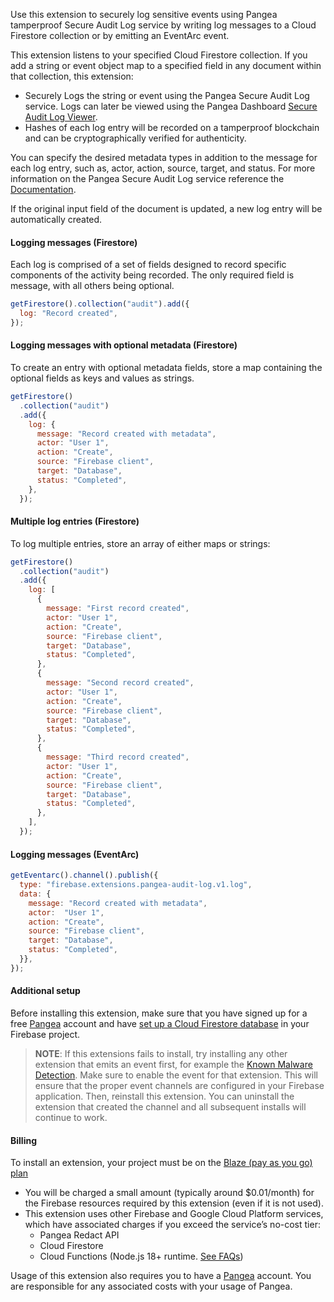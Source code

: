 Use this extension to securely log sensitive events using Pangea tamperproof Secure Audit Log service by writing log messages to a Cloud Firestore collection or by emitting an EventArc event.

This extension listens to your specified Cloud Firestore collection. If you add a string or event object map to a specified field in any document within that collection, this extension:

- Securely Logs the string or event using the Pangea Secure Audit Log service. Logs can later be viewed using the Pangea Dashboard [Secure Audit Log Viewer][].
- Hashes of each log entry will be recorded on a tamperproof blockchain and can be cryptographically verified for authenticity.

You can specify the desired metadata types in addition to the message for each log entry, such as, actor, action, source, target, and status. For more information on the Pangea Secure Audit Log service reference the [Documentation][].

If the original input field of the document is updated, a new log entry will be automatically created.

#### Logging messages (Firestore)

Each log is comprised of a set of fields designed to record specific components of the activity being recorded. The only required field is message, with all others being optional.

```js
getFirestore().collection("audit").add({
  log: "Record created",
});
```

#### Logging messages with optional metadata (Firestore)

To create an entry with optional metadata fields, store a map containing the optional fields as keys and values as strings.

```js
getFirestore()
  .collection("audit")
  .add({
    log: {
      message: "Record created with metadata",
      actor: "User 1",
      action: "Create",
      source: "Firebase client",
      target: "Database",
      status: "Completed",
    },
  });
```

#### Multiple log entries (Firestore)

To log multiple entries, store an array of either maps or strings:

```js
getFirestore()
  .collection("audit")
  .add({
    log: [
      {
        message: "First record created",
        actor: "User 1",
        action: "Create",
        source: "Firebase client",
        target: "Database",
        status: "Completed",
      },
      {
        message: "Second record created",
        actor: "User 1",
        action: "Create",
        source: "Firebase client",
        target: "Database",
        status: "Completed",
      },
      {
        message: "Third record created",
        actor: "User 1",
        action: "Create",
        source: "Firebase client",
        target: "Database",
        status: "Completed",
      },
    ],
  });
```

#### Logging messages (EventArc)

```js
getEventarc().channel().publish({
  type: "firebase.extensions.pangea-audit-log.v1.log",
  data: {
    message: "Record created with metadata",
    actor:  "User 1",
    action: "Create",
    source: "Firebase client",
    target: "Database",
    status: "Completed",
  }},
});
```

#### Additional setup

Before installing this extension, make sure that you have signed up for a free [Pangea](https://pangea.cloud/signup?utm_medium=marketplace&utm_source=firebase&utm_campaign=firebase-extension-audit) account and have [set up a Cloud Firestore database](https://firebase.google.com/docs/firestore/quickstart) in your Firebase project.

> **NOTE**: If this extensions fails to install, try installing any other extension that emits an event first, for example the [Known Malware Detection](https://console.firebase.google.com/project/_/extensions/install?ref=pangea/storage-file-intel). Make sure to enable the event for that extension. This will ensure that the proper event channels are configured in your Firebase application. Then, reinstall this extension. You can uninstall the extension that created the channel and all subsequent installs will continue to work.

#### Billing

To install an extension, your project must be on the [Blaze (pay as you go) plan](https://firebase.google.com/pricing)

- You will be charged a small amount (typically around $0.01/month) for the Firebase resources required by this extension (even if it is not used).
- This extension uses other Firebase and Google Cloud Platform services, which have associated charges if you exceed the service’s no-cost tier:
  - Pangea Redact API
  - Cloud Firestore
  - Cloud Functions (Node.js 18+ runtime. [See FAQs](https://firebase.google.com/support/faq#extensions-pricing))

Usage of this extension also requires you to have a [Pangea](https://pangea.cloud/signup?utm_medium=marketplace&utm_source=firebase&utm_campaign=firebase-extension-audit) account. You are responsible for any associated costs with your usage of Pangea.

[Secure Audit Log Viewer]: https://console.pangea.cloud/service/audit/logs?utm_medium=marketplace&utm_source=firebase&utm_campaign=firebase-extension-audit
[Documentation]: https://pangea.cloud/docs/audit?utm_medium=marketplace&utm_source=firebase&utm_campaign=firebase-extension-audit
